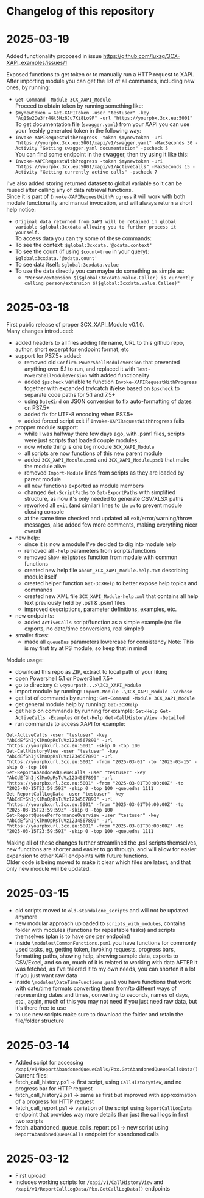 # Changelog of this repository
  
# 2025-03-19
Added functionality proposed in issue https://github.com/luxzg/3CX-XAPI_examples/issues/1  
  
Exposed functions to get token or to manually run a HTTP request to XAPI.  
After importing module you can get the list of all commands, including new ones, by running:  
- `Get-Command -Module 3CX_XAPI_Module`  
Proceed to obtain token by running something like:  
- `$mynewtoken = Get-XAPIToken -user "testuser" -key "Aq1Sw2De3fr4Gt5Hz6Ju7Ki8Lo9P" -url "https://yourpbx.3cx.eu:5001"`  
To get documentation file (`swagger.yaml`) from your XAPI you can use your freshly generated token in the following way:  
- `Invoke-XAPIRequestWithProgress -token $mynewtoken -uri "https://yourpbx.3cx.eu:5001/xapi/v1/swagger.yaml" -MaxSeconds 30 -Activity "Getting swagger.yaml documentation" -pscheck 5`  
You can find some endpoint in the swagger, then try using it like this:  
- `Invoke-XAPIRequestWithProgress -token $mynewtoken -uri "https://yourpbx.3cx.eu:5001/xapi/v1/ActiveCalls" -MaxSeconds 15 -Activity "Getting currently active calls" -pscheck 7`  
  
I've also added storing returned dataset to global variable so it can be reused after calling any of data retrieval functions.  
Since it is part of `Invoke-XAPIRequestWithProgress` it will work with both module functionality and manual invocation, and will always return a short help notice:  
- `Original data returned from XAPI will be retained in global variable $global:3cxdata allowing you to further process it yourself.`  
To access data you can try some of these commands:  
- To see the context: `$global:3cxdata.'@odata.context'`  
- To see the count (if using `$count=true` in your query): `$global:3cxdata.'@odata.count'`  
- To see data itself: `$global:3cxdata.value`  
- To use the data directly you can maybe do something as simple as:  
	- `"Person/extension $($global:3cxdata.value.Caller) is currently calling person/extension $($global:3cxdata.value.Callee)"`  
  
# 2025-03-18
First public release of proper 3CX_XAPI_Module v0.1.0.  
Many changes introduced:  
- added headers to all files adding file name, URL to this github repo, author, short excerpt for endpoint format, etc
- support for PS7.5+ added:
	- removed old `Confirm-PowerShellModuleVersion` that prevented anything over 5.1 to run, and replaced it with `Test-PowerShellModuleVersion` with added functionality
 	- added `$pscheck` variable to function `Invoke-XAPIRequestWithProgress` together with expanded try/catch if/else based on `$pscheck` to separate code paths for 5.1 and 7.5+
  	- using `DateKind` on JSON conversion to fix auto-formatting of dates on PS7.5+
  	- added fix for UTF-8 encoding when PS7.5+
  	- added forced script exit if `Invoke-XAPIRequestWithProgress` fails
- propper module support:
	- while I was halfway there few days ago, with .psm1 files, scripts were just scripts that loaded couple modules...
 	- now whole thing is one big module `3CX_XAPI_Module`
 	- all scripts are now functions of this new parent module
  	- added `3CX_XAPI_Module.psm1` and `3CX_XAPI_Module.psd1` that make the module alive
  	- removed `Import-Module` lines from scripts as they are loaded by parent module
  	- all new functions exported as module members
  	- changed `Get-ScriptPaths` to `Get-ExportPaths` with simplified structure, as now it's only needed to generate CSV/XLSX paths
  	- reworked all `exit` (and similar) lines to `throw` to prevent module closing console
  	- at the same time checked and updated all exit/error/warning/throw messages, also added few more comments, making everything nicer overall
 - new help:
 	- since it is now a module I've decided to dig into module help
  	- removed all `-help` parameters from scripts/functions
   	- removed `Show-HelpNotes` function from module with common functions
   	- created new help file `about_3CX_XAPI_Module.help.txt` describing module itself
   	- created helper function `Get-3CXHelp` to better expose help topics and commands
   	- created new XML file `3CX_XAPI_Module-help.xml` that contains all help text previously held by .ps1 & .psm1 files
   	- improved descriptions, parameter definitions, examples, etc.
 - new endpoints:
 	- added `ActiveCalls` script/function as a simple example (no file exports, no date/time conversions, real simple!)
 - smaller fixes:
 	- made all `queueDns` parameters lowercase for consistency
Note: This is my first try at PS module, so keep that in mind!  
  
Module usage:  
- download this repo as ZIP, extract to local path of your liking
- open Powershell 5.1 or PowerShell 7.5+
- go to directory `C:\<yourpath...>\3CX_XAPI_Module`
- import module by running: `Import-Module .\3CX_XAPI_Module -Verbose`
- get list of commands by running: `Get-Command -Module 3CX_XAPI_Module`
- get general module help by running: `Get-3CXHelp`
- get help on commands by running for example: `Get-Help Get-ActiveCalls -Examples` or `Get-Help Get-CallHistoryView -Detailed`
- run commands to access XAPI for example:
```
Get-ActiveCalls -user "testuser" -key "AbCdEfGhIjKlMnOpRsTuVz1234567890" -url "https://yourpbxurl.3cx.eu:5001" -skip 0 -top 100
Get-CallHistoryView -user "testuser" -key "AbCdEfGhIjKlMnOpRsTuVz1234567890" -url "https://yourpbxurl.3cx.eu:5001" -from "2025-03-01" -to "2025-03-15" -skip 0 -top 100
Get-ReportAbandonedQueueCalls -user "testuser" -key "AbCdEfGhIjKlMnOpRsTuVz1234567890" -url "https://yourpbxurl.3cx.eu:5001" -from "2025-03-01T00:00:00Z" -to "2025-03-15T23:59:59Z" -skip 0 -top 100 -queuedns 1111
Get-ReportCallLogData -user "testuser" -key "AbCdEfGhIjKlMnOpRsTuVz1234567890" -url "https://yourpbxurl.3cx.eu:5001" -from "2025-03-01T00:00:00Z" -to "2025-03-15T23:59:59Z" -skip 0 -top 100
Get-ReportQueuePerformanceOverview -user "testuser" -key "AbCdEfGhIjKlMnOpRsTuVz1234567890" -url "https://yourpbxurl.3cx.eu:5001" -from "2025-03-01T00:00:00Z" -to "2025-03-15T23:59:59Z" -skip 0 -top 100 -queuedns 1111
```
Making all of these changes further streamlined the .ps1 scripts themselves, new functions are shorter and easier to go through, and will allow for easier expansion to other XAPI endpoints with future functions.  
Older code is being moved to make it clear which files are latest, and that only new module will be updated.  
# 2025-03-15
- old scripts moved to `old-standalone_scripts` and will not be updated anymore
- new modular approach uploaded to `scripts_with_modules`, contains folder with modules (functions for repeatable tasks) and scripts themselves (plan is to have one per endpoint)
- inside `\modules\CommonFunctions.psm1` you have functions for commonly used tasks, eg, getting token, invoking requests, progress bars, formatting paths, showing help, showing sample data, exports to CSV/Excel, and so on, much of it is related to working with data AFTER it was fetched, as I've tailored it to my own needs, you can shorten it a lot if you just want raw data
- inside `\modules\DateTimeFunctions.psm1` you have functions that work with date/time formats converting them from/to diffeent ways of representing dates and times, converting to seconds, names of days, etc., again, much of this you may not need if you just need raw data, but it's there free to use
- to use new scripts make sure to download the folder and retain the file/folder structure
# 2025-03-14
- Added script for accessing `/xapi/v1/ReportAbandonedQueueCalls/Pbx.GetAbandonedQueueCallsData()`
Current files:  
- fetch_call_history.ps1 -> first script, using `CallHistoryView`, and no progress bar for HTTP request
- fetch_call_history2.ps1 -> same as first but improved with approximation of a progress for HTTP request
- fetch_call_report.ps1 -> variation of the script using `ReportCallLogData` endpoint that provides way more details than just the call logs in first two scripts
- fetch_abandoned_queue_calls_report.ps1 -> new script using `ReportAbandonedQueueCalls` endpoint for abandoned calls
# 2025-03-12
- First upload!
- Includes working scripts for `/xapi/v1/CallHistoryView` and `/xapi/v1/ReportCallLogData/Pbx.GetCallLogData()` endpoints
  
